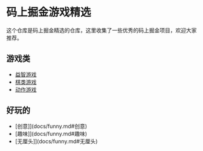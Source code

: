 # 码上掘金游戏精选

这个仓库是码上掘金精选的仓库，这里收集了一些优秀的码上掘金项目，欢迎大家推荐。

## 游戏类

- [益智游戏](docs/games.md#益智类游戏)
- [棋类游戏](docs/games.md#棋类游戏)
- [动作游戏](docs/games.md#动作类游戏)

## 好玩的

- [创意]](docs/funny.md#创意)
- [趣味]](docs/funny.md#趣味)
- [无厘头]](docs/funny.md#无厘头)
